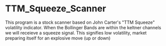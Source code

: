 # TTM_Squeeze_Scanner

This program is a stock scanner based on John Carter's "TTM Squeeze" volatility indicator. When the Bollinger Bands are within the keltner channels we will receieve a squeeze signal. This signifies low volatility, market preparing itself for an explosive move (up or down)
